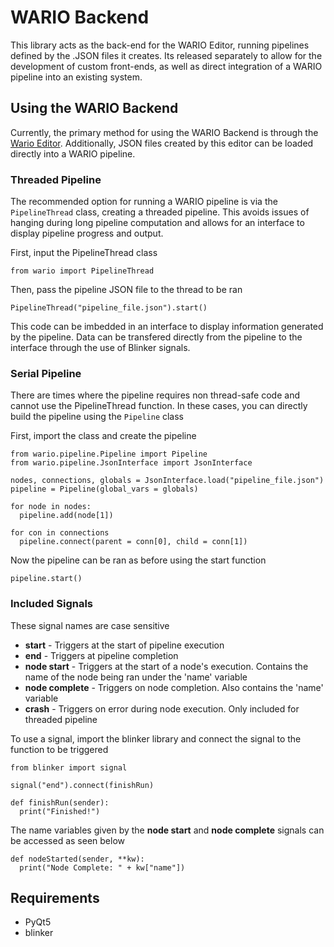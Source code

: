 # WARIO Backend

This library acts as the back-end for the WARIO Editor, running pipelines defined by the .JSON files it creates. Its released separately to allow for the development of custom front-ends, as well as direct integration of a WARIO pipeline into an existing system.

## Using the WARIO Backend

Currently, the primary method for using the WARIO Backend is through the [Wario Editor](https://github.com/McMasterRS/WARIO-Editor). Additionally, JSON files created by this editor can be loaded directly into a WARIO pipeline.

### Threaded Pipeline

The recommended option for running a WARIO pipeline is via the `PipelineThread` class, creating a threaded pipeline. This avoids issues of hanging during long pipeline computation and allows for an interface to display pipeline progress and output.

First, input the PipelineThread class

```python3
from wario import PipelineThread
```
Then, pass the pipeline JSON file to the thread to be ran

```python3
PipelineThread("pipeline_file.json").start()
```
This code can be imbedded in an interface to display information generated by the pipeline. Data can be transfered directly from the pipeline to the interface through the use of Blinker signals.

### Serial Pipeline

There are times where the pipeline requires non thread-safe code and cannot use the PipelineThread function. In these cases, you can directly build the pipeline using the `Pipeline` class

First, import the class and create the pipeline

```python3
from wario.pipeline.Pipeline import Pipeline
from wario.pipeline.JsonInterface import JsonInterface

nodes, connections, globals = JsonInterface.load("pipeline_file.json")
pipeline = Pipeline(global_vars = globals)

for node in nodes:
  pipeline.add(node[1])

for con in connections
  pipeline.connect(parent = conn[0], child = conn[1])
```

Now the pipeline can be ran as before using the start function

```python3
pipeline.start()
```

### Included Signals
These signal names are case sensitive

* **start** - Triggers at the start of pipeline execution
* **end** - Triggers at pipeline completion
* **node start** - Triggers at the start of a node's execution. Contains the name of the node being ran under the 'name' variable
* **node complete** - Triggers on node completion. Also contains the 'name' variable
* **crash** - Triggers on error during node execution. Only included for threaded pipeline

To use a signal, import the blinker library and connect the signal to the function to be triggered

```python3
from blinker import signal

signal("end").connect(finishRun)

def finishRun(sender):
  print("Finished!")
```
The name variables given by the **node start** and **node complete** signals can be accessed as seen below

```python3
def nodeStarted(sender, **kw):
  print("Node Complete: " + kw["name"])
```

## Requirements
* PyQt5
* blinker

